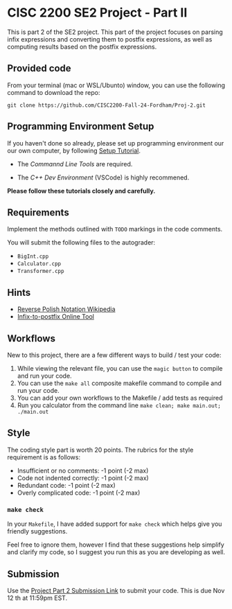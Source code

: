 # CISC 2200 SE2 Project - Part II

This is part 2 of the SE2 project. This part of the project focuses on parsing infix expressions and converting them to postfix expressions, as well as computing results based on the postfix expressions.

## Provided code

From your terminal (mac or WSL/Ubunto) window, you can use the following command to download the repo:

```
git clone https://github.com/CISC2200-Fall-24-Fordham/Proj-2.git
```

## Programming Environment Setup

If you haven't done so already, please set up programming environment our our own computer, by following [Setup Tutorial](https://eecs280staff.github.io/tutorials/).

- The _Commannd Line Tools_ are required.

- The _C++ Dev Environment_ (VSCode) is highly recommened.

**Please follow these tutorials closely and carefully.**

## Requirements

Implement the methods outlined with `TODO` markings in the code comments.

You will submit the following files to the autograder:

- `BigInt.cpp`
- `Calculator.cpp`
- `Transformer.cpp`

## Hints

- [Reverse Polish Notation Wikipedia](https://en.wikipedia.org/wiki/Reverse_Polish_notation)
- [Infix-to-postfix Online Tool](https://www.web4college.com/converters/infix-to-postfix-prefix.php)

## Workflows

New to this project, there are a few different ways to build / test your code:

1. While viewing the relevant file, you can use the `magic button` to compile and run your code.
2. You can use the `make all` composite makefile command to compile and run your code.
3. You can add your own workflows to the Makefile / add tests as required
4. Run you calculator from the command line `make clean; make main.out; ./main.out`

## Style

The coding style part is worth 20 points. The rubrics for the style requirement is as follows:

- Insufficient or no comments: -1 point (-2 max)
- Code not indented correctly: -1 point (-2 max)
- Redundant code: -1 point (-2 max)
- Overly complicated code: -1 point (-2 max)

### `make check`

In your `Makefile`, I have added support for `make check` which helps give you friendly suggestions.

Feel free to ignore them, however I find that these suggestions help simplify and clarify my code, so I suggest you run this as you are developing as well.

## Submission

Use the [Project Part 2 Submission Link](https://storm.cis.fordham.edu:8443/web/project/1950) to submit your code. This is due Nov 12 th at 11:59pm EST.

